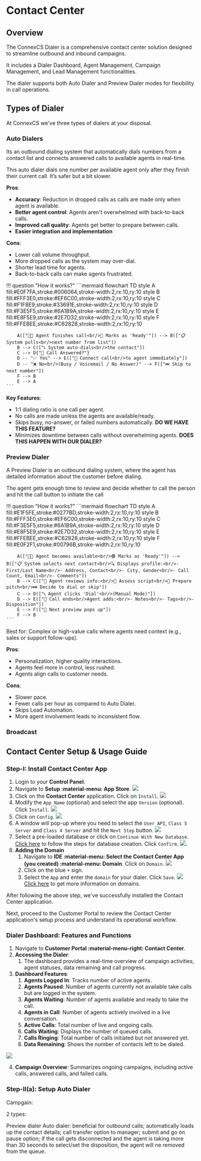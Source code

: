 # Contact Center

## Overview

The ConnexCS Dialer is a comprehensive contact center solution designed to streamline outbound and inbound campaigns.

It includes a Dialer Dashboard, Agent Management, Campaign Management, and Lead Management functionalities.

The dialer supports both Auto Dialer and Preview Dialer modes for flexibility in call operations.

## Types of Dialer

At ConnexCS we've three types of dialers at your disposal.

### **Auto Dialers**

 Its an outbound dialing system that automatically dials numbers from a contact list and connects answered calls to available agents in real-time.

This auto dialer dials one number per available agent only after they finish their current call. It’s safer but a bit slower.

**Pros**:

+ **Accuracy**: Reduction in dropped calls as calls are made only when agent is available.
+ **Better agent control**: Agents aren't overwhelmed with back-to-back calls.
+ **Improved call quality**: Agents get better to prepare between calls.
+ **Easier integration and implementation**

**Cons**:

+ Lower call volume throughput.
+ More dropped calls as the system may over-dial.
+ Shorter lead time for agents.
+ Back-to-back calls can make agents frustrated.

!!! question "How it works?"
    ```mermaid
    flowchart TD
        style A fill:#E0F7FA,stroke:#006064,stroke-width:2,rx:10,ry:10
        style B fill:#FFF3E0,stroke:#EF6C00,stroke-width:2,rx:10,ry:10
        style C fill:#F1F8E9,stroke:#33691E,stroke-width:2,rx:10,ry:10
        style D fill:#F3E5F5,stroke:#6A1B9A,stroke-width:2,rx:10,ry:10
        style E fill:#E8F5E9,stroke:#2E7D32,stroke-width:2,rx:10,ry:10
        style F fill:#FFEBEE,stroke:#C62828,stroke-width:2,rx:10,ry:10

        A(["👩‍💼 Agent finishes call<br/>🔄 Marks as 'Ready'"]) --> B(["📋 System pulls<br/>next number from list"])
        B --> C(["📞 System auto-dials<br/>the contact"])
        C --> D{"📲 Call Answered?"}
        D -- "✅ Yes" --> E(["🤝 Connect call<br/>to agent immediately"])
        D -- "❌ No<br/>(Busy / Voicemail / No Answer)" --> F(["⏭️ Skip to next number"])
        F --> B
        E --> A
    ```

**Key Features**:

+ 1:1 dialing ratio is one call per agent.
+ No calls are made unless the agents are available/ready.
+ Skips busy, no-answer, or failed numbers automatically. **DO WE HAVE THIS FEATURE?**
+ Minimizes downtime between calls without overwhelming agents. **DOES THIS HAPPEN WITH OUR DIALER?**

### Preview Dialer

A Preview Dialer is an outbound dialing system, where the agent has detailed information about the customer before dialing.

The agent gets enough time to review and decide whether to call the person and hit the call button to initiate the call

!!! question "How it works?"
    ```mermaid
    flowchart TD
        style A fill:#E1F5FE,stroke:#0277BD,stroke-width:2,rx:10,ry:10
        style B fill:#FFF3E0,stroke:#EF6C00,stroke-width:2,rx:10,ry:10
        style C fill:#F3E5F5,stroke:#6A1B9A,stroke-width:2,rx:10,ry:10
        style D fill:#E8F5E9,stroke:#2E7D32,stroke-width:2,rx:10,ry:10
        style E fill:#FFEBEE,stroke:#C62828,stroke-width:2,rx:10,ry:10
        style F fill:#E0F2F1,stroke:#00796B,stroke-width:2,rx:10,ry:10

        A(["👩‍💼 Agent becomes available<br/>🟢 Marks as 'Ready'"]) --> B(["📋 System selects next contact<br/>🔍 Displays profile:<br/>- First/Last Name<br/>- Address, Contact<br/>- City, Gender<br/>- Call Count, Email<br/>- Comments"])
        B --> C(["🧠 Agent reviews info:<br/>📜 Assess script<br/>🎯 Prepare pitch<br/>⏭️ Decide to dial or skip"])
        C --> D(["📞 Agent clicks 'Dial'<br/>(Manual Mode)"])
        D --> E(["📝 Call ends<br/>Agent adds:<br/>- Notes<br/>- Tags<br/>- Disposition"])
        E --> F(["🔄 Next preview pops up"])
        F --> B
    ```
Best for: Complex or high-value calls where agents need context (e.g., sales or support follow-ups).

**Pros**:

+ Personalization, higher quality interactions.
+ Agents feel more in control, less rushed.
+ Agents align calls to customer needs.

**Cons**:
+ Slower pace.
+ Fewer calls per hour as compared to Auto Dialer.
+ Skips Lead Automation.
+ More agent involvement leads to inconsistent flow.

### Broadcast

## Contact Center Setup & Usage Guide

### Step-I: Install Contact Center App

1. Login to your **Control Panel**.
2. Navigate to **Setup :material-menu: App Store**. <img src= "cc1.png">
3. Click on the **Contact Center** application. Click on `Install`. <img src= "cc2.png">
4. Modify the `App Name` (optional) and select the app `Version` (optional). Click `Install`. <img src= "cc3.png">
5. Click on `Config`. <img src= "cc4.png">
6. A window will pop-up where you need to select the `User API`, `Class 5 Server` and `Class 4 Server` and hit the `Next Step` button. <img src= "cc5.png">
7. Select a pre-loaded database or click on `Continue With New Database`. [Click here](https://docs.connexcs.com/datasuite/) to follow the steps for database creation. Click `Confirm`. <img src= "cc6.png">.
8. **Adding the Domain**
   1. Navigate to **IDE :material-menu: Select the Contact Center App (you created) :material-menu: Domain**. Click on `Domain`. <img src= "cc7.png">
   2. Click on the blue `+` sign.
   3. Select the `App` and enter the `domain` for your dialer. Click `Save`. <img src= "cc8.png">
   [Click here](https://docs.connexcs.com/apps/architecture/domain/) to get more information on domains.

After following the above step, we've successfully installed the Contact Center application.

Next, proceed to the Customer Portal to review the Contact Center application's setup process and understand its operational workflow.

### Dialer Dashboard: Features and Functions

1. Navigate to **Customer Portal :material-menu-right: Contact Center**.
2. **Accessing the Dialer**:
   1. The dashboard provides a real-time overview of campaign activities, agent statuses, data remaining and call progress.
3. **Dashboard Features**:
   1. **Agents Logged In**: Tracks number of active agents.
   2. **Agents Paused**: Number of agents currently not available take calls but are logged in the system.
   3. **Agents Waiting**: Number of agents available and ready to take the call.
   4. **Agents in Call**: Number of agents actively involved in a live conversation.
   5. **Active Calls**: Total number of live and ongoing calls.
   6. **Calls Waiting**: Displays the number of queued calls.
   7. **Calls Ringing**: Total number of calls initiated but not answered yet.
   8. **Data Remaining**: Shows the number of contacts left to be dialed.

<img src= "cc8.png">

4. **Campaign Overview**: Summarizes ongoing campaigns, including active calls, answered calls, and failed calls.


### Step-II(a): Setup Auto Dialer






















Campgain:

2 types:

Preview dialer
Auto dialer: beneficial for outbound calls; automatically loads up the contact details; call transfer option to manager; submit and go on pause option; if the call gets disconnected and the agent is taking more than 30 seconds to select/set the disposition, the agent will ne removed from the queue.
